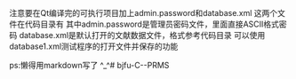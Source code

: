 注意要在Qt编译完的可执行项目加上admin.password和database.xml
这两个文件在代码目录有
其中admin.password是管理员密码文件，里面直接ASCII格式密码
database.xml是默认打开的文献数据文件，格式参考代码目录
可以使用database1.xml测试程序的打开文件并保存的功能

ps:懒得用markdown写了 ^_^# bjfu-C--PRMS
